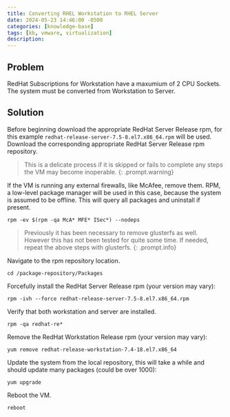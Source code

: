 ```yaml
---
title: Converting RHEL Workstation to RHEL Server
date: 2024-05-23 14:46:00 -0500
categories: [knowledge-base]
tags: [kb, vmware, virtualization]
description:
---
```


## Problem

RedHat Subscriptions for Workstation have a maxumium of 2 CPU Sockets.
The system must be converted from Workstation to Server.

## Solution

Before beginning download the appropriate RedHat Server Release rpm, for this example `redhat-release-server-7.5-8.el7.x86_64.rpm` will be used. Download the corresponding appropriate RedHat Server Release rpm repository.

> This is a delicate process if it is skipped or fails to complete any steps the VM may become inoperable.
> {: .prompt.warning}

If the VM is running any external firewalls, like McAfee, remove them.
RPM, a low-level package manager will be used in this case, because the system is assumed to be offline.
This will query all packages and uninstall if present.

```shell
rpm -ev $(rpm -qa McA* MFE* ISec*) --nodeps
```

> Previously it has been necessary to remove glusterfs as well. However this has not been tested for quite some time. If needed, repeat the above steps with glusterfs.
> {: .prompt.info}

Navigate to the rpm repository location.

```shell
cd /package-repository/Packages
```

Forcefully install the RedHat Server Release rpm (your version may vary):

```shell
rpm -ivh --force redhat-release-server-7.5-8.el7.x86_64.rpm
```

Verify that both workstation and server are installed.

```shell
rpm -qa redhat-re*
```

Remove the RedHat Workstation Release rpm (your version may vary):

```shell
yum remove redhat-release-workstation-7.4-18.el7.x86_64
```

<!-- add information on how to modify the repository to be local -->

Update the system from the local repository, this will take a while and should update many packages (could be over 1000):

```shell
yum upgrade
```

Reboot the VM.

```shell
reboot
```
